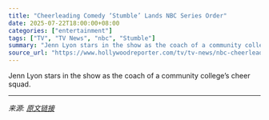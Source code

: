 ```yaml
---
title: "Cheerleading Comedy ‘Stumble’ Lands NBC Series Order"
date: 2025-07-22T18:00:00+08:00
categories: ["entertainment"]
tags: ["TV", "TV News", "nbc", "Stumble"]
summary: "Jenn Lyon stars in the show as the coach of a community college’s cheer squad."
source_url: "https://www.hollywoodreporter.com/tv/tv-news/nbc-cheerleading-comedy-stumble-series-pickup-1236325797/"
---
```


Jenn Lyon stars in the show as the coach of a community college’s cheer squad.

---

*来源: [原文链接](https://www.hollywoodreporter.com/tv/tv-news/nbc-cheerleading-comedy-stumble-series-pickup-1236325797/)*
